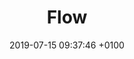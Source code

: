 ---
title: Flow
intro: Animate Sketch designs in seconds and export production ready code. 
link: https://createwithflow.com/
image: "/assets/images/flow.png"
category: 
- Design-to-code
- Animation
date: 2019-07-15 09:37:46 +0100
---